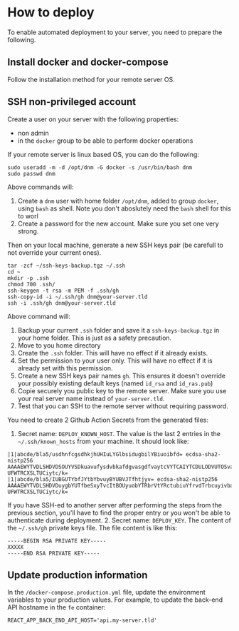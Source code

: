 # How to deploy

To enable automated deployment to your server, you need to prepare the following.

## Install docker and docker-compose

Follow the installation method for your remote server OS.

## SSH non-privileged account

Create a user on your server with the following properties:
- non admin
- in the `docker` group to be able to perform docker operations

If your remote server is linux based OS, you can do the following:

```
sudo useradd -m -d /opt/dnm -G docker -s /usr/bin/bash dnm
sudo passwd dnm
```
Above commands will:
1. Create a `dnm` user with home folder `/opt/dnm`, added to group `docker`, using `bash` as shell. Note you don't aboslutely need the `bash` shell for this to worl
2. Create a password for the new account. Make sure you set one very strong.

Then on your local machine, generate a new SSH keys pair (be carefull to not override your current ones).
```
tar -zcf ~/ssh-keys-backup.tgz ~/.ssh
cd ~
mkdir -p .ssh
chmod 700 .ssh/
ssh-keygen -t rsa -m PEM -f .ssh/gh
ssh-copy-id -i ~/.ssh/gh dnm@your-server.tld
ssh -i .ssh/gh dnm@your-server.tld
```
Above command will:
1. Backup your current `.ssh` folder and save it a `ssh-keys-backup.tgz` in your home folder. This is just as a safety precaution.
2. Move to you home directory
3. Create the `.ssh` folder. This will have no effect if it already exists.
4. Set the permission to your user only. This will have no effect if it is already set with this permission.
5. Create a new SSH keys pair names `gh`. This ensures it doesn't override your possibly existing default keys (named `id_rsa` and `id_ras.pub`)
6. Copie securely you public key to the remote server. Make sure you use your real server name instead of `your-server.tld`.
7. Test that you can SSH to the remote server without requiring password.

You need to create 2 Github Action Secrets from the generated files:
1. Secret name: `DEPLOY_KNOWN_HOST`. The value is the last 2 entries in the `~/.ssh/known_hosts` from your machine. It should look like:
```
|1|abcde/bla5/usdhnfcgsdhkjhUHIuLYGlbsidugbilYBiuoibfd= ecdsa-sha2-nistp256 
AAAAEWYTVDLSHDVDSOUYVSDkuavufysdvbkafdgvasgdfvaytcVYTCAIYTCDULODVUTOSvaostvdfouysvbasysgtdvftiV
UFWTRCXSLTUCiytc/k=
|1|abcde/bla5/IUBGUTYbfJYtbYbvuyBYUBVJTfhtjyv= ecdsa-sha2-nistp256 
AAAAEWYTVDLSHDVDuygbYUTfbeSxyTvcItBOUyuobYTRbrVtYRctubiuYfrvdTrbcuyivbasysgtdvftiV
UFWTRCXSLTUCiytc/k=
```
If you have SSH-ed to another server after performing the steps from the previous section, you'll have to find the proper entry or you won't be able to authenticate during deployment.
2. Secret name: `DEPLOY_KEY`. The content of the `~/.ssh/gh` private keys file. The file content is like this:
```
-----BEGIN RSA PRIVATE KEY-----
XXXXX
-----END RSA PRIVATE KEY-----
```

## Update production information

In the `/docker-compose.production.yml` file, update the environment variables to your production values. For example, to update the back-end API hostname in the `fe` container:
```
REACT_APP_BACK_END_API_HOST='api.my-server.tld'
```

